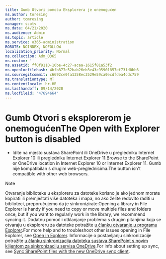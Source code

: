 ```yaml
---
title: Gumb Otvori pomoću Eksplorera je onemogućen
ms.author: toresing
author: tomresing
manager: scotv
ms.date: 04/21/2020
ms.audience: Admin
ms.topic: article
ms.service: o365-administration
ROBOTS: NOINDEX, NOFOLLOW
localization_priority: Normal
ms.collection: Adm_O365
ms.custom: ''
ms.assetid: ff0f9110-10be-4c27-acaa-1615f81a53f2
ms.openlocfilehash: 4bfb877c52bab26eb3e43c95901857ef731d0bb6
ms.sourcegitcommit: c6692ce0fa1358ec3529e59ca0ecdfdea4cdc759
ms.translationtype: MT
ms.contentlocale: hr-HR
ms.lasthandoff: 09/14/2020
ms.locfileid: "47694664"
---
```

# <a name="the-open-with-explorer-button-is-disabled"></a><span data-ttu-id="2d871-102">Gumb Otvori s eksplorerom je onemogućen</span><span class="sxs-lookup"><span data-stu-id="2d871-102">The Open with Explorer button is disabled</span></span>

- <span data-ttu-id="2d871-103">Idite na mjesto sustava SharePoint ili OneDrive u pregledniku Internet Explorer 10 ili pregledniku Internet Explorer 11.</span><span class="sxs-lookup"><span data-stu-id="2d871-103">Browse to the SharePoint or OneDrive location in Internet Explorer 10 or Internet Explorer 11.</span></span> <span data-ttu-id="2d871-104">Gumb nije kompatibilan s drugim web-preglednicima.</span><span class="sxs-lookup"><span data-stu-id="2d871-104">The button isn't compatible with other web browsers.</span></span>
    
> [!NOTE]
> <span data-ttu-id="2d871-105">Otvaranje biblioteke u eksploreru za datoteke korisno je ako jednom morate kopirati ili premještati više datoteka i mapa, no ako želite redovito raditi u biblioteci, preporučujemo da je sinkronizirate.</span><span class="sxs-lookup"><span data-stu-id="2d871-105">Opening a library in File Explorer is handy if you need to copy or move multiple files and folders once, but if you want to regularly work in the library, we recommend syncing it.</span></span> <span data-ttu-id="2d871-106">Dodatnu pomoć i otklanjanje problema s drugim pitanjima koja se otvaraju u eksploreru za datoteke potražite [u članku otvaranje u programu Explorer](https://go.microsoft.com/fwlink/?linkid=871665).</span><span class="sxs-lookup"><span data-stu-id="2d871-106">For more help and to troubleshoot other issues opening in File Explorer, see [Open in Explorer](https://go.microsoft.com/fwlink/?linkid=871665).</span></span> <span data-ttu-id="2d871-107">Informacije o postavljanju sinkronizacije potražite [u članku sinkronizacija datoteka sustava SharePoint s novim klijentom za sinkronizaciju servisa OneDrive](https://go.microsoft.com/fwlink/?linkid=871666).</span><span class="sxs-lookup"><span data-stu-id="2d871-107">For info about setting up sync, see [Sync SharePoint files with the new OneDrive sync client](https://go.microsoft.com/fwlink/?linkid=871666).</span></span> 
  

